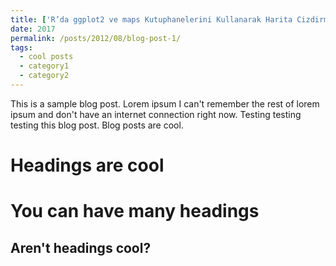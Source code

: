 ```yaml
---
title: ['R’da ggplot2 ve maps Kutuphanelerini Kullanarak Harita Cizdirmek'](http://users.metu.edu.tr/ozancan/harita.html)
date: 2017
permalink: /posts/2012/08/blog-post-1/
tags:
  - cool posts
  - category1
  - category2
---
```


This is a sample blog post. Lorem ipsum I can't remember the rest of lorem ipsum and don't have an internet connection right now. Testing testing testing this blog post. Blog posts are cool.

Headings are cool
======

You can have many headings
======

Aren't headings cool?
------
